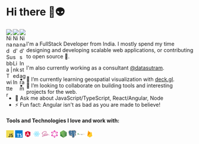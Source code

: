 # Hi there 👋👽

<a href="https://twitter.com/ninad_subba">
  <img align="left" alt="Ninad Subba | Twitter" width="18px" src="https://cdn.jsdelivr.net/npm/simple-icons@v3/icons/twitter.svg" />
</a>
<a href="https://www.linkedin.com/in/ninad-subba-842b10194/">
  <img align="left" alt="Ninad's LinkedIn" width="18px" src="https://cdn.jsdelivr.net/npm/simple-icons@v3/icons/linkedin.svg" />
</a>
<a href="https://www.instagram.com/_ninadsubba_/">
  <img align="left" alt="Ninad's Instagram" width="18px" src="https://cdn.jsdelivr.net/npm/simple-icons@v3/icons/instagram.svg" />
</a>

<br/>

I'm a FullStack Developer from India. I mostly spend my time designing and developing scalable web applications, or contributing to open source 👾.


I'm also currently working as a consultant [@datasutram](https://github.com/datasutram).

- 🌱 I’m currently learning geospatial visualization with [deck.gl](https://deck.gl/).
- 👯 I’m looking to collaborate on building tools and interesting projects for the web.
- 💬 Ask me about JavaScript/TypeScript, React/Angular, Node
- ⚡ Fun fact: Angular isn't as bad as you are made to believe!

#### Tools and Technologies I love and work with:

<code><img height="20" src="https://raw.githubusercontent.com/github/explore/80688e429a7d4ef2fca1e82350fe8e3517d3494d/topics/javascript/javascript.png"></code>
<code><img height="20" src="https://raw.githubusercontent.com/github/explore/80688e429a7d4ef2fca1e82350fe8e3517d3494d/topics/typescript/typescript.png"></code>
<code><img height="20" src="https://raw.githubusercontent.com/github/explore/80688e429a7d4ef2fca1e82350fe8e3517d3494d/topics/angular/angular.png"></code>
<code><img height="20" src="https://raw.githubusercontent.com/github/explore/80688e429a7d4ef2fca1e82350fe8e3517d3494d/topics/react/react.png"></code>
<code><img height="20" src="https://raw.githubusercontent.com/github/explore/80688e429a7d4ef2fca1e82350fe8e3517d3494d/topics/sass/sass.png"></code>
<code><img height="20" src="https://raw.githubusercontent.com/github/explore/5c058a388828bb5fde0bcafd4bc867b5bb3f26f3/topics/graphql/graphql.png"></code>
<code><img height="20" src="https://raw.githubusercontent.com/github/explore/80688e429a7d4ef2fca1e82350fe8e3517d3494d/topics/nodejs/nodejs.png"></code>
<code><img height="20" src="https://raw.githubusercontent.com/github/explore/80688e429a7d4ef2fca1e82350fe8e3517d3494d/topics/postgresql/postgresql.png"></code>
<code><img height="20" src="https://raw.githubusercontent.com/github/explore/80688e429a7d4ef2fca1e82350fe8e3517d3494d/topics/mongodb/mongodb.png"></code>
<code><img height="20" src="https://raw.githubusercontent.com/github/explore/80688e429a7d4ef2fca1e82350fe8e3517d3494d/topics/firebase/firebase.png"></code>
